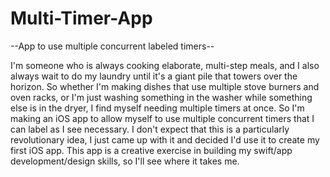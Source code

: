 # Multi-Timer-App
--App to use multiple concurrent labeled timers--

I'm someone who is always cooking elaborate, multi-step meals, and I also always wait to do my laundry until it's a giant pile that towers over the horizon. So whether I'm making dishes that use multiple stove burners and oven racks, or I'm just washing something in the washer while something else is in the dryer, I find myself needing multiple timers at once. So I'm making an iOS app to allow myself to use multiple concurrent timers that I can label as I see necessary. I don't expect that this is a particularly revolutionary idea, I just came up with it and decided I'd use it to create my first iOS app. This app is a creative exercise in building my swift/app development/design skills, so I'll see where it takes me.

